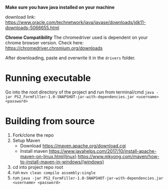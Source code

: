 **Make sure you have java installed on your machine**

download link: https://www.oracle.com/technetwork/java/javase/downloads/jdk11-downloads-5066655.html

**Chrome Compatibility**
The chromedriver used is dependent on your chrome browser version.
Check here:
https://chromedriver.chromium.org/downloads

After downloading, paste and overwrite it in the `drivers` folder.

# Running executable

Go into the root directory of the project and run from terminal/cmd
`java -jar PS2_FormFiller-1.0-SNAPSHOT-jar-with-dependencies.jar <username> <password>`

# Building from source

1. Fork/clone the repo
2. Setup Maven
    - Download https://maven.apache.org/download.cgi 
    - Install maven https://www.javahelps.com/2017/10/install-apache-maven-on-linux.html(linux)
    https://www.mkyong.com/maven/how-to-install-maven-in-windows/(windows)
3. cd into project repo root
4. run `mvn clean compile assembly:single`
5. run `java -jar PS2_FormFiller-1.0-SNAPSHOT-jar-with-dependencies.jar <username> <password>`